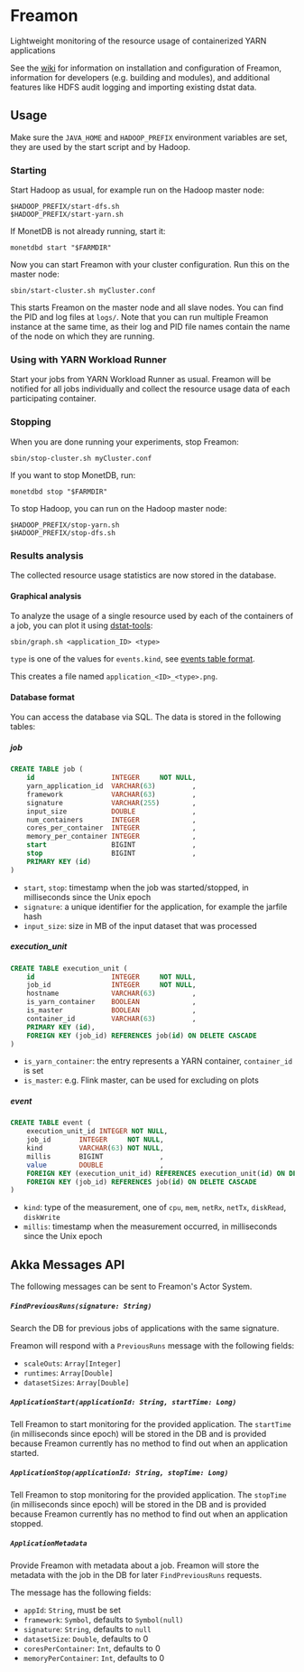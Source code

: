 # Freamon
Lightweight monitoring of the resource usage of containerized YARN applications

See the [wiki](https://github.com/citlab/freamon/wiki) for information on installation and configuration of Freamon, information for developers (e.g. building and modules), and additional features like HDFS audit logging and importing existing dstat data.

## Usage
Make sure the `JAVA_HOME` and `HADOOP_PREFIX` environment variables are set, they are used by the start script and by Hadoop.

### Starting
Start Hadoop as usual, for example run on the Hadoop master node:

    $HADOOP_PREFIX/start-dfs.sh
    $HADOOP_PREFIX/start-yarn.sh

If MonetDB is not already running, start it:

    monetdbd start "$FARMDIR"

Now you can start Freamon with your cluster configuration. Run this on the master node:

    sbin/start-cluster.sh myCluster.conf

This starts Freamon on the master node and all slave nodes.
You can find the PID and log files at `logs/`.
Note that you can run multiple Freamon instance at the same time, as their
log and PID file names contain the name of the node on which they are running.

### Using with YARN Workload Runner
Start your jobs from YARN Workload Runner as usual.
Freamon will be notified for all jobs individually
and collect the resource usage data of each participating container.

### Stopping
When you are done running your experiments, stop Freamon:

    sbin/stop-cluster.sh myCluster.conf

If you want to stop MonetDB, run:

    monetdbd stop "$FARMDIR"

To stop Hadoop, you can run on the Hadoop master node:

    $HADOOP_PREFIX/stop-yarn.sh
    $HADOOP_PREFIX/stop-dfs.sh

### Results analysis
The collected resource usage statistics are now stored in the database.

#### Graphical analysis
To analyze the usage of a single resource used by each of the containers of a job,
you can plot it using [dstat-tools](https://github.com/citlab/dstat-tools):

    sbin/graph.sh <application_ID> <type>

`type` is one of the values for `events.kind`, see [events table format](#events).

This creates a file named `application_<ID>_<type>.png`.

#### Database format
You can access the database via SQL.
The data is stored in the following tables:

##### job
```sql
CREATE TABLE job (
    id                   INTEGER     NOT NULL,
    yarn_application_id  VARCHAR(63)         ,
    framework            VARCHAR(63)         ,
    signature            VARCHAR(255)        ,
    input_size           DOUBLE              ,
    num_containers       INTEGER             ,
    cores_per_container  INTEGER             ,
    memory_per_container INTEGER             ,
    start                BIGINT              ,
    stop                 BIGINT              ,
    PRIMARY KEY (id)
)
```

- `start`, `stop`: timestamp when the job was started/stopped, in milliseconds since the Unix epoch
- `signature`: a unique identifier for the application, for example the jarfile hash
- `input_size`: size in MB of the input dataset that was processed

##### execution_unit
```sql
CREATE TABLE execution_unit (
    id                   INTEGER     NOT NULL,
    job_id               INTEGER     NOT NULL,
    hostname             VARCHAR(63)         ,
    is_yarn_container    BOOLEAN             ,
    is_master            BOOLEAN             ,
    container_id         VARCHAR(63)         ,
    PRIMARY KEY (id),
    FOREIGN KEY (job_id) REFERENCES job(id) ON DELETE CASCADE
)
```

- `is_yarn_container`: the entry represents a YARN container, `container_id` is set
- `is_master`: e.g. Flink master, can be used for excluding on plots

##### event
```sql
CREATE TABLE event (
    execution_unit_id INTEGER NOT NULL,
    job_id       INTEGER     NOT NULL,
    kind         VARCHAR(63) NOT NULL,
    millis       BIGINT              ,
    value        DOUBLE              ,
    FOREIGN KEY (execution_unit_id) REFERENCES execution_unit(id) ON DELETE CASCADE,
    FOREIGN KEY (job_id) REFERENCES job(id) ON DELETE CASCADE
)
```

- `kind`: type of the measurement, one of `cpu`, `mem`, `netRx`, `netTx`, `diskRead`, `diskWrite`
- `millis`: timestamp when the measurement occurred, in milliseconds since the Unix epoch

## Akka Messages API
The following messages can be sent to Freamon's Actor System.

##### `FindPreviousRuns(signature: String)`
Search the DB for previous jobs of applications with the same signature.

Freamon will respond with a `PreviousRuns` message with the following fields:
- `scaleOuts`: `Array[Integer]`
- `runtimes`: `Array[Double]`
- `datasetSizes`: `Array[Double]`

##### `ApplicationStart(applicationId: String, startTime: Long)`
Tell Freamon to start monitoring for the provided application.
The `startTime` (in milliseconds since epoch) will be stored in the DB and is provided because Freamon currently has no method to find out when an application started.

##### `ApplicationStop(applicationId: String, stopTime: Long)`
Tell Freamon to stop monitoring for the provided application.
The `stopTime` (in milliseconds since epoch) will be stored in the DB and is provided because Freamon currently has no method to find out when an application stopped.

##### `ApplicationMetadata`
Provide Freamon with metadata about a job.
Freamon will store the metadata with the job in the DB for later `FindPreviousRuns` requests.

The message has the following fields:
- `appId`: `String`, must be set
- `framework`: `Symbol`, defaults to `Symbol(null)`
- `signature`: `String`, defaults to `null`
- `datasetSize`: `Double`, defaults to 0
- `coresPerContainer`: `Int`, defaults to 0
- `memoryPerContainer`: `Int`, defaults to 0
